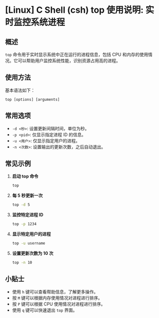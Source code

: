 # [Linux] C Shell (csh) top 使用说明: 实时监控系统进程

## 概述
`top` 命令用于实时显示系统中正在运行的进程信息，包括 CPU 和内存的使用情况。它可以帮助用户监控系统性能，识别资源占用高的进程。

## 使用方法
基本语法如下：
```
top [options] [arguments]
```

## 常用选项
- `-d <秒>`: 设置更新间隔时间，单位为秒。
- `-p <pid>`: 仅显示指定进程 ID 的信息。
- `-u <用户>`: 仅显示指定用户的进程。
- `-n <次数>`: 设置输出的更新次数，之后自动退出。

## 常见示例
1. **启动 top 命令**
   ```bash
   top
   ```

2. **每 5 秒更新一次**
   ```bash
   top -d 5
   ```

3. **监控特定进程 ID**
   ```bash
   top -p 1234
   ```

4. **显示特定用户的进程**
   ```bash
   top -u username
   ```

5. **设置更新次数为 10 次**
   ```bash
   top -n 10
   ```

## 小贴士
- 使用 `h` 键可以查看帮助信息，了解更多操作。
- 按 `M` 键可以根据内存使用情况对进程进行排序。
- 按 `P` 键可以根据 CPU 使用情况对进程进行排序。
- 使用 `q` 键可以快速退出 `top` 界面。